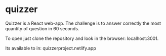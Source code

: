 # quizzer
Quizzer is a React web-app.
The challenge is to answer correctly the most quantity of question in 60 seconds.

To open just clone the repository and look in the browser: localhost:3001.

Its available to in: quizzerproject.netlify.app 

